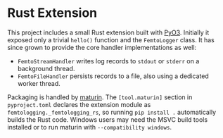 # Rust Extension

This project includes a small Rust extension built with
[PyO3](https://pyo3.rs/). Initially it exposed only a trivial `hello()`
function and the `FemtoLogger` class. It has since grown to provide the
core handler implementations as well:

- `FemtoStreamHandler` writes log records to `stdout` or `stderr` on a
  background thread.
- `FemtoFileHandler` persists records to a file, also using a dedicated
  worker thread.

Packaging is handled by [maturin](https://maturin.rs/). The
`[tool.maturin]` section in `pyproject.toml` declares the extension module as
`femtologging._femtologging_rs`, so running `pip install .` automatically
builds the Rust code. Windows users may need the MSVC build tools installed
or to run maturin with `--compatibility windows`.
